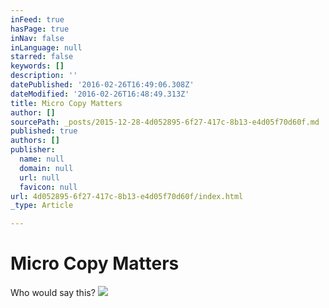 ```yaml
---
inFeed: true
hasPage: true
inNav: false
inLanguage: null
starred: false
keywords: []
description: ''
datePublished: '2016-02-26T16:49:06.308Z'
dateModified: '2016-02-26T16:48:49.313Z'
title: Micro Copy Matters
author: []
sourcePath: _posts/2015-12-28-4d052895-6f27-417c-8b13-e4d05f70d60f.md
published: true
authors: []
publisher:
  name: null
  domain: null
  url: null
  favicon: null
url: 4d052895-6f27-417c-8b13-e4d05f70d60f/index.html
_type: Article

---
```

# Micro Copy Matters

Who would say this?
![](https://the-grid-user-content.s3-us-west-2.amazonaws.com/e6fe356d-5760-47c9-aace-9b77243fcae0.png)
